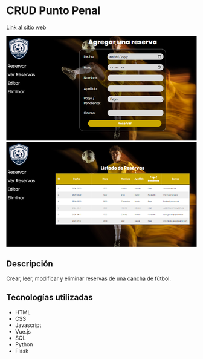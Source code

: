 # CRUD Punto Penal

[Link al sitio web](https://arielnicolas2021.github.io/crud-reservas/)

![Altas](./assets/images/altas.png)
![Listado](./assets/images/listado.png)

## Descripción

Crear, leer, modificar y eliminar reservas de una cancha de fútbol.

## Tecnologías utilizadas

- HTML
- CSS
- Javascript
- Vue.js
- SQL
- Python
- Flask